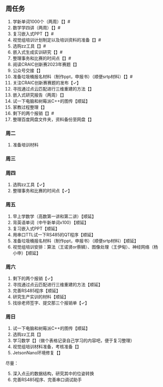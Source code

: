 ## 周任务
1. 学新单词1000个（两周）【】#
2. 数学学四讲（两周）【】#
3. 复习嵌入式PPT【】#
4. 视觉组培训计划制定以及培训资料的准备【】#
5. 选购zz工具【】#
6. 嵌入式生成实训研究【】#
7. 整理事务和比赛的时间点【】#
8. 阅读CRAIC创新赛2023年赛题【】
9. 公众号交接【】
10. 准备垃圾桶报名材料（制作ppt，申报书）（顺便srtp材料）【】#
11. 关注CRAIC创新赛赛题的发布【✓】
12. 寻找通过点云匹配进行三维重建的方法【】
13. 嵌入式研究报告（两周）【】
14. 试一下电脑和树莓派C++的图传【顺延】 
15. 家教过程整理【】
16. 剩下的两个报销【】#
17. 整理百度网盘文件夹，资料备份至网盘【】

### 周二
1. 准备培训材料

### 周三


### 周四

1. 选购zz工具【✓】
2. 整理事务和比赛的时间点【✓】

### 周五
1. 早上学数学（高数第一讲和第二讲）【顺延】
2. 背英语单词（中午新单词x100）【顺延】
3. 复习嵌入式PPT【顺延】
4. 用串口TTL试一下RS485的QT程序【顺延】
5. 准备垃圾桶报名材料（制作ppt，申报书）（顺便srtp材料）【顺延】
6. 视觉组培训安排：算法（王诺贤or蔡鳞）、图像处理（王伊甸）、神经网络（杨小申）【顺延】

### 周六
1. 剩下的两个报销【✓】
2. 寻找通过点云匹配进行三维重建的方法【顺延】
3. 完善RS485程序【顺延】
4. 研究生产实训的材料【顺延】
5. 找徐老师签字、提交那三个报销单【✓】

### 周日
1. 试一下电脑和树莓派C++的图传【顺延】
1. 选购zz工具【】
1. 学习数学【】（做个表格记录自己学习的内容吧，便于复习整理）
1. 视觉组培训材料准备，考核准备【】
1. JetsonNano环境修复【】

尽量：

5. 深入点云的数据结构，研究其中的位姿转换
6. 完善RS485程序、完善串口调试助手